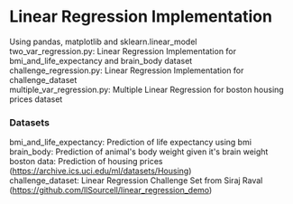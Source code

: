# Linear Regression Implementation
Using pandas, matplotlib and sklearn.linear_model  
two_var_regression.py: Linear Regression Implementation for   bmi_and_life_expectancy and brain_body dataset  
challenge_regression.py: Linear Regression Implementation for challenge_dataset  
multiple_var_regression.py: Multiple Linear Regression for boston housing prices dataset  

### Datasets
bmi_and_life_expectancy: Prediction of life expectancy using bmi  
brain_body: Prediction of animal's body weight given it's brain weight  
boston data: Prediction of housing prices (https://archive.ics.uci.edu/ml/datasets/Housing)  
challenge_dataset: Linear Regression Challenge Set from Siraj Raval (https://github.com/llSourcell/linear_regression_demo)  
